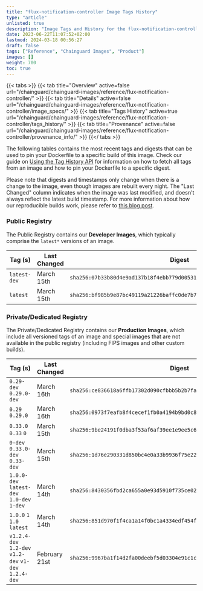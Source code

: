 ```yaml
---
title: "flux-notification-controller Image Tags History"
type: "article"
unlisted: true
description: "Image Tags and History for the flux-notification-controller Chainguard Image"
date: 2023-06-22T11:07:52+02:00
lastmod: 2024-03-18 00:56:27
draft: false
tags: ["Reference", "Chainguard Images", "Product"]
images: []
weight: 700
toc: true
---
```


{{< tabs >}}
{{< tab title="Overview" active=false url="/chainguard/chainguard-images/reference/flux-notification-controller/" >}}
{{< tab title="Details" active=false url="/chainguard/chainguard-images/reference/flux-notification-controller/image_specs/" >}}
{{< tab title="Tags History" active=true url="/chainguard/chainguard-images/reference/flux-notification-controller/tags_history/" >}}
{{< tab title="Provenance" active=false url="/chainguard/chainguard-images/reference/flux-notification-controller/provenance_info/" >}}
{{</ tabs >}}

The following tables contains the most recent tags and digests that can be used to pin your Dockerfile to a specific build of this image. Check our guide on [Using the Tag History API](/chainguard/chainguard-images/using-the-tag-history-api/) for information on how to fetch all tags from an image and how to pin your Dockerfile to a specific digest.

Please note that digests and timestamps only change when there is a change to the image, even though images are rebuilt every night. The "Last Changed" column indicates when the image was last modified, and doesn't always reflect the latest build timestamp. For more information about how our reproducible builds work, please refer to [this blog post](https://www.chainguard.dev/unchained/reproducing-chainguards-reproducible-image-builds).

### Public Registry
The Public Registry contains our **Developer Images**, which typically comprise the `latest*` versions of an image.

| Tag (s)       | Last Changed | Digest                                                                    |
|---------------|--------------|---------------------------------------------------------------------------|
|  `latest-dev` | March 15th   | `sha256:07b33b80d4e9ad137b18f4ebb779d00531e9954bbe908f623c2620adab552675` |
|  `latest`     | March 15th   | `sha256:bf985b9e87bc49119a21226baffc0de7b71c38b28187ea63342f4d818c247957` |


### Private/Dedicated Registry
The Private/Dedicated Registry contains our **Production Images**, which include all versioned tags of an image and special images that are not available in the public registry (including FIPS images and other custom builds).

| Tag (s)                                                 | Last Changed  | Digest                                                                    |
|---------------------------------------------------------|---------------|---------------------------------------------------------------------------|
|  `0.29-dev` `0.29.0-dev`                                | March 16th    | `sha256:ce836618a6ffb17302d090cfbbb5b2b7fab9eaf9c7f2f6bbe6d72d603e3d2b53` |
|  `0.29` `0.29.0`                                        | March 16th    | `sha256:0973f7eafb8f4cecef1fb0a4194b9bd0c8b8719a78d9a83026444d16e537e490` |
|  `0.33.0` `0.33` `0`                                    | March 15th    | `sha256:9be24191f0dba3f53af6af39ee1e9ee5c62c883f180e45c09ee95441a7b62619` |
|  `0-dev` `0.33.0-dev` `0.33-dev`                        | March 15th    | `sha256:1d76e290331d850bc4e0a33b9936f75e226d30e336b8572b2253217f7d0a2e2f` |
|  `1.0.0-dev` `latest-dev` `1.0-dev` `1-dev`             | March 14th    | `sha256:8430356fbd2ca655a0e93d5910f735ce02f9a5e22ab2b5d99288ce3219cece65` |
|  `1.0.0` `1` `1.0` `latest`                             | March 14th    | `sha256:851d970f1f4ca1a14f0bc1a4334edf454f7b9291aa78ee25024cc213de6b194f` |
|  `v1.2.4-dev` `1.2-dev` `v1.2-dev` `v1-dev` `1.2.4-dev` | February 21st | `sha256:9967ba1f14d2fa00deebf5d03304e91c1c35b69bef94777f72597ca9ee8a8588` |

